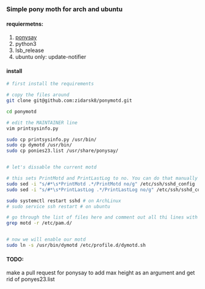### Simple pony moth for arch and ubuntu

#### requiermetns:

1. [ponysay](https://github.com/erkin/ponysay "cowsay reimplemention for ponies")
2. python3
3. lsb_release
4. ubuntu only: update-notifier

#### install 

```bash
# first install the requirements

# copy the files around
git clone git@github.com:zidarsk8/ponymotd.git

cd ponymotd

# edit the MAINTAINER line
vim printsysinfo.py 

sudo cp printsysinfo.py /usr/bin/
sudo cp dymotd /usr/bin/
sudo cp ponies23.list /usr/share/ponysay/


# let's dissable the current motd

# this sets PrintMotd and PrintLastLog to no. You can do that manually if you want
sudo sed -i "s/#*\s*PrintMotd .*/PrintMotd no/g" /etc/ssh/sshd_config
sudo sed -i "s/#*\s*PrintLastLog .*/PrintLastLog no/g" /etc/ssh/sshd_config

sudo systemctl restart sshd # on ArchLinux
# sudo service ssh restart # on ubuntu

# go through the list of files here and comment out all thi lines with pam_motd.so
grep motd -r /etc/pam.d/


# now we will enable our motd 
sudo ln -s /usr/bin/dymotd /etc/profile.d/dymotd.sh

```

#### TODO: 

make a pull request for ponysay to add max height as an argument and get rid of ponyes23.list
